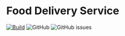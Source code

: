 # Food Delivery Service
[![Build](https://github.com/wkrzywiec/food-delivery-app/actions/workflows/gradle.yaml/badge.svg)](https://github.com/wkrzywiec/food-delivery-app/actions/workflows/gradle.yaml) ![GitHub](https://img.shields.io/github/license/wkrzywiec/food-delivery-app) ![GitHub issues](https://img.shields.io/github/issues/wkrzywiec/food-delivery-app)